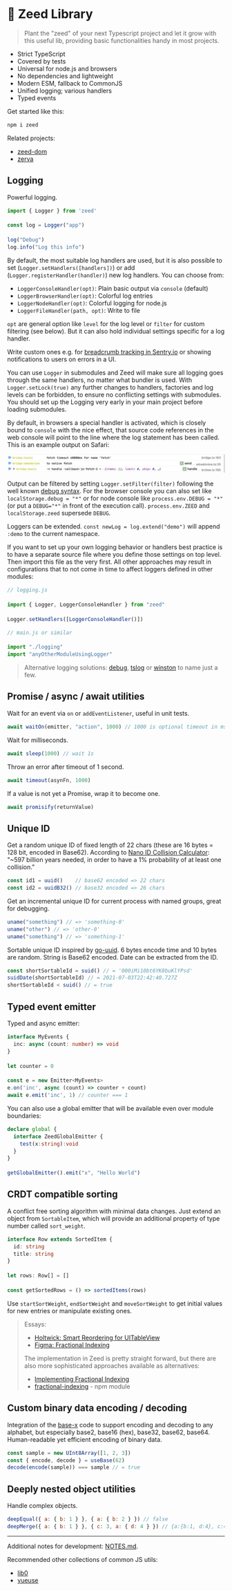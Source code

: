 # 🌱 Zeed Library

> Plant the "zeed" of your next Typescript project and let it grow with this useful lib, providing basic functionalities handy in most projects.

- Strict TypeScript
- Covered by tests
- Universal for node.js and browsers
- No dependencies and lightweight
- Modern ESM, fallback to CommonJS 
- Unified logging; various handlers
- Typed events

Get started like this:

```sh
npm i zeed
```

Related projects:

- [zeed-dom](https://github.com/holtwick/zeed-dom)
- [zerva](https://github.com/holtwick/zerva)

## Logging

Powerful logging.

```js
import { Logger } from 'zeed'

const log = Logger("app")

log("Debug")
log.info("Log this info")
```

By default, the most suitable log handlers are used, but it is also possible to set (`Logger.setHandlers([handlers])`) or add (`Logger.registerHandler(handler)`) new log handlers. You can choose from:

- `LoggerConsoleHandler(opt)`: Plain basic output via `console` (default)
- `LoggerBrowserHandler(opt)`: Colorful log entries
- `LoggerNodeHandler(opt)`: Colorful logging for node.js
- `LoggerFileHandler(path, opt)`: Write to file

`opt` are general option like `level` for the log level or `filter` for custom filtering (see below). But it can also hold individual settings specific for a log handler.

Write custom ones e.g. for [breadcrumb tracking in Sentry.io](https://gist.github.com/holtwick/949d04151586cec529a671859ebbb650) or showing notifications to users on errors in a UI.

You can use `Logger` in submodules and Zeed will make sure all logging goes through the same handlers, no matter what bundler is used. With `Logger.setLock(true)` any further changes to handlers, factories and log levels can be forbidden, to ensure no conflicting settings with submodules. You should set up the Logging very early in your main project before loading submodules.

By default, in browsers a special handler is activated, which is closely bound to `console` with the nice effect, that source code references in the web console will point to the line where the log statement has been called. This is an example output on Safari:

<img src=".assets/safari-console.png" style="max-width:100%">

Output can be filtered by setting `Logger.setFilter(filter)` following the well known [debug syntax](https://github.com/visionmedia/debug#wildcards). For the browser console you can also set like `localStorage.debug = "*"` or for node console like `process.env.DEBUG = "*"` (or put a `DEBUG="*"` in front of the execution call). `process.env.ZEED` and `localStorage.zeed` supersede `DEBUG`.

Loggers can be extended. `const newLog = log.extend("demo")` will append `:demo` to the current namespace.

If you want to set up your own logging behavior or handlers best practice is to have a separate source file where you define those settings on top level. Then import this file as the very first. All other approaches may result in configurations that to not come in time to affect loggers defined in other modules:

```js
// logging.js

import { Logger, LoggerConsoleHandler } from "zeed"

Logger.setHandlers([LoggerConsoleHandler()])
```

```js
// main.js or similar

import "./logging"
import "anyOtherModuleUsingLogger"
```

> Alternative logging solutions: [debug](https://github.com/visionmedia/debug), [tslog](https://github.com/fullstack-build/tslog) or [winston](https://github.com/winstonjs/winston) to name just a few.

## Promise / async / await utilities

Wait for an event via `on` or `addEventListener`, useful in unit tests.

```js
await waitOn(emitter, "action", 1000) // 1000 is optional timeout in ms
```

Wait for milliseconds.

```js
await sleep(1000) // wait 1s
```

Throw an error after timeout of 1 second.

```js
await timeout(asynFn, 1000)
```

If a value is not yet a Promise, wrap it to become one.

```js
await promisify(returnValue)
```

## Unique ID

Get a random unique ID of fixed length of 22 chars (these are 16 bytes = 128 bit, encoded in Base62). According to [Nano ID Collision Calculator](https://zelark.github.io/nano-id-cc/): "~597 billion years needed, in order to have a 1% probability of at least one collision."

```js
const id1 = uuid()    // base62 encoded => 22 chars
const id2 = uuidB32() // base32 encoded => 26 chars
```

Get an incremental unique ID for current process with named groups, great for debugging.

```js
uname("something") // => 'something-0'
uname("other") // => 'other-0'
uname("something") // => 'something-1'
```

Sortable unique ID inspired by [go-uuid](https://github.com/rsms/go-uuid). 6 bytes encode time and 10 bytes are random. String is Base62 encoded. Date can be extracted from the ID.

```js
const shortSortableId = suid() // = '000iMi10bt6YK8buKlYPsd'
suidDate(shortSortableId) // = 2021-07-03T22:42:40.727Z
shortSortableId < suid() // = true
```

## Typed event emitter

Typed and async emitter:

```ts
interface MyEvents {
  inc: async (count: number) => void
}

let counter = 0

const e = new Emitter<MyEvents>
e.on('inc', async (count) => counter + count)
await e.emit('inc', 1) // counter === 1
```

You can also use a global emitter that will be available even over module boundaries:

```ts
declare global {
  interface ZeedGlobalEmitter {
    test(x:string):void
  }
}

getGlobalEmitter().emit("x", "Hello World")
```

## CRDT compatible sorting

A conflict free sorting algorithm with minimal data changes. Just extend an object from `SortableItem`, which will provide an additional property of type number called `sort_weight`.

```ts
interface Row extends SortedItem {
  id: string
  title: string
}

let rows: Row[] = []

const getSortedRows = () => sortedItems(rows)
```

Use `startSortWeight`, `endSortWeight` and `moveSortWeight` to get initial values for new entries or manipulate existing ones.

> Essays:
>
> - [Holtwick: Smart Reordering for UITableView](https://holtwick.de/en/blog/smart-table-reordering)
> - [Figma: Fractional Indexing](https://www.figma.com/blog/realtime-editing-of-ordered-sequences/#fractional-indexing)
>
> The implementation in Zeed is pretty straight forward, but there are also more sophisticated approaches available as alternatives:
>
> - [Implementing Fractional Indexing](https://observablehq.com/@dgreensp/implementing-fractional-indexing)
> - [fractional-indexing](https://github.com/rocicorp/fractional-indexing) - npm module

## Custom binary data encoding / decoding

Integration of the [base-x](https://github.com/cryptocoinjs/base-x) code to support encoding and decoding to any alphabet, but especially base2, base16 (hex), base32, base62, base64.
Human-readable yet efficient encoding of binary data.

```js
const sample = new UInt8Array([1, 2, 3])
const { encode, decode } = useBase(62)
decode(encode(sample)) === sample // = true
```

## Deeply nested object utilities

Handle complex objects.

```js
deepEqual({ a: { b: 1 } }, { a: { b: 2 } }) // false
deepMerge({ a: { b: 1 } }, { c: 3, a: { d: 4 } }) // {a:{b:1, d:4}, c:4}
```

---

Additional notes for development: [NOTES.md](NOTES.md).

Recommended other collections of common JS utils:

- [lib0](https://github.com/dmonad/lib0)
- [vueuse](https://vueuse.org/)